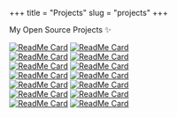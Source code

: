 +++
title = "Projects"
slug = "projects"
+++

My Open Source Projects ✨

[![ReadMe Card](https://github-readme-stats.vercel.app/api/pin/?username=sohailsami&repo=where-you-can-donate-blood&title_color=ffffff&text_color=c9cacc&icon_color=2bbc8a&bg_color=1d1f21)](https://github.com/sohailsami/where-you-can-donate-blood)
[![ReadMe Card](https://github-readme-stats.vercel.app/api/pin/?username=sohailsami&repo=crud-app&title_color=ffffff&text_color=c9cacc&icon_color=2bbc8a&bg_color=1d1f21)](https://github.com/sohailsami/crud-app)  
[![ReadMe Card](https://github-readme-stats.vercel.app/api/pin/?username=sohailsami&repo=posi-pro&title_color=ffffff&text_color=c9cacc&icon_color=2bbc8a&bg_color=1d1f21)](https://github.com/sohailsami/posi-pro)
[![ReadMe Card](https://github-readme-stats.vercel.app/api/pin/?username=sohailsami&repo=deno-boilerplate&title_color=ffffff&text_color=c9cacc&icon_color=2bbc8a&bg_color=1d1f21)](https://github.com/sohailsami/deno-boilerplate)  
[![ReadMe Card](https://github-readme-stats.vercel.app/api/pin/?username=sohailsami&repo=hrms-uniproj&title_color=ffffff&text_color=c9cacc&icon_color=2bbc8a&bg_color=1d1f21)](https://github.com/sohailsami/hrms-uniproj)
[![ReadMe Card](https://github-readme-stats.vercel.app/api/pin/?username=sohailsami&repo=attendance&title_color=ffffff&text_color=c9cacc&icon_color=2bbc8a&bg_color=1d1f21)](https://github.com/sohailsami/attendance)  
[![ReadMe Card](https://github-readme-stats.vercel.app/api/pin/?username=sohailsami&repo=labm&title_color=ffffff&text_color=c9cacc&icon_color=2bbc8a&bg_color=1d1f21)](https://github.com/sohailsami/labm)
[![ReadMe Card](https://github-readme-stats.vercel.app/api/pin/?username=sohailsami&repo=ptwst&title_color=ffffff&text_color=c9cacc&icon_color=2bbc8a&bg_color=1d1f21)](https://github.com/sohailsami/ptwst)  
[![ReadMe Card](https://github-readme-stats.vercel.app/api/pin/?username=sohailsami&repo=theming-app&title_color=ffffff&text_color=c9cacc&icon_color=2bbc8a&bg_color=1d1f21)](https://github.com/sohailsami/theming-app)
[![ReadMe Card](https://github-readme-stats.vercel.app/api/pin/?username=sohailsami&repo=einv&title_color=ffffff&text_color=c9cacc&icon_color=2bbc8a&bg_color=1d1f21)](https://github.com/sohailsami/einv)  
[![ReadMe Card](https://github-readme-stats.vercel.app/api/pin/?username=sohailsami&repo=codeforces&title_color=ffffff&text_color=c9cacc&icon_color=2bbc8a&bg_color=1d1f21)](https://github.com/sohailsami/codeforces)
[![ReadMe Card](https://github-readme-stats.vercel.app/api/pin/?username=sohailsami&repo=medi-app&title_color=ffffff&text_color=c9cacc&icon_color=2bbc8a&bg_color=1d1f21)](https://github.com/sohailsami/medi-app)  
[![ReadMe Card](https://github-readme-stats.vercel.app/api/pin/?username=sohailsami&repo=d3-drag&title_color=ffffff&text_color=c9cacc&icon_color=2bbc8a&bg_color=1d1f21)](https://github.com/sohailsami/d3-drag)
[![ReadMe Card](https://github-readme-stats.vercel.app/api/pin/?username=sohailsami&repo=isms&title_color=ffffff&text_color=c9cacc&icon_color=2bbc8a&bg_color=1d1f21)](https://github.com/sohailsami/isms)